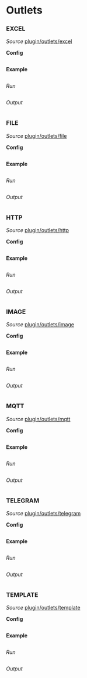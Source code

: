 # Outlets

### EXCEL

*Source* [plugin/outlets/excel](https://github.com/OutOfBedlam/tine/tree/main/plugin/outlets/excel)

**Config**

```toml
```

**Example**

```toml
```

*Run*

```sh
```

*Output*

```json
```

### FILE

*Source* [plugin/outlets/file](https://github.com/OutOfBedlam/tine/tree/main/plugin/outlets/file)

**Config**

```toml
```

**Example**

```toml
```

*Run*

```sh
```

*Output*

```json
```

### HTTP

*Source* [plugin/outlets/http](https://github.com/OutOfBedlam/tine/tree/main/plugin/outlets/http)

**Config**

```toml
```

**Example**

```toml
```

*Run*

```sh
```

*Output*

```json
```

### IMAGE

*Source* [plugin/outlets/image](https://github.com/OutOfBedlam/tine/tree/main/plugin/outlets/image)

**Config**

```toml
```

**Example**

```toml
```

*Run*

```sh
```

*Output*

```json
```

### MQTT

*Source* [plugin/outlets/mqtt](https://github.com/OutOfBedlam/tine/tree/main/plugin/outlets/mqtt)

**Config**

```toml
```

**Example**

```toml
```

*Run*

```sh
```

*Output*

```json
```

### TELEGRAM

*Source* [plugin/outlets/telegram](https://github.com/OutOfBedlam/tine/tree/main/plugin/outlets/telegram)

**Config**

```toml
```

**Example**

```toml
```

*Run*

```sh
```

*Output*

```json
```

### TEMPLATE

*Source* [plugin/outlets/template](https://github.com/OutOfBedlam/tine/tree/main/plugin/outlets/template)

**Config**

```toml
```

**Example**

```toml
```

*Run*

```sh
```

*Output*

```json
```
